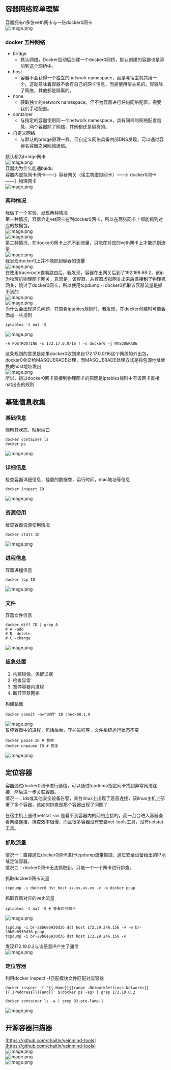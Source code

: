 <a name="SRSyR"></a>
## 容器网络简单理解
容器拥有n多张veth网卡与一张docker0网卡<br />![image.png](https://cdn.nlark.com/yuque/0/2023/png/27875807/1695092509486-8473efcc-6a83-48e7-8790-3b42f963b0d2.png#averageHue=%232a2a2a&clientId=u9ef1c6a4-c29b-4&from=paste&height=554&id=uadbfad9d&originHeight=1490&originWidth=976&originalType=binary&ratio=1.625&rotation=0&showTitle=false&size=238008&status=done&style=none&taskId=u8b523ddd-9e56-480e-895f-e645b5464b0&title=&width=362.6153869628906)
<a name="rvDbX"></a>
### docker 五种网络

- bridge
   - 默认网络，Docker启动后创建一个docker0网桥，默认创建的容器也是添加到这个网桥中。
- host
   - 容器不会获得一个独立的network namespace，而是与宿主机共用一个。这就意味着容器不会有自己的网卡信息，而是使用宿主机的。容器除了网络，其他都是隔离的。
- none
   - 获取独立的network namespace，但不为容器进行任何网络配置，需要我们手动配置。
- container
   - 与指定的容器使用同一个network namespace，具有同样的网络配置信息，两个容器除了网络，其他都还是隔离的。
- 自定义网络
   - 与默认的bridge原理一样，但自定义网络具备内部DNS发现，可以通过容器名容器之间网络通信。

默认都为bridge网卡<br />![image.png](https://cdn.nlark.com/yuque/0/2023/png/27875807/1695092468969-d728f0a5-573c-4741-9186-5cb8d4a99551.png#averageHue=%23202020&clientId=u9ef1c6a4-c29b-4&from=paste&height=341&id=u9b032d2d&originHeight=554&originWidth=2560&originalType=binary&ratio=1.625&rotation=0&showTitle=false&size=140016&status=done&style=none&taskId=ua19f4c9f-20ac-4a9f-809f-0d61a4a7377&title=&width=1575.3846153846155)<br />容器内为什么能通baidu<br />容器内虚拟网卡网卡——》容器网关（宿主机虚拟网卡）——》docker0网卡——》物理网卡<br />![image.png](https://cdn.nlark.com/yuque/0/2023/png/27875807/1695092854998-c7974aa9-1d8f-4da5-a40b-369a024e4e96.png#averageHue=%23292929&clientId=u9ef1c6a4-c29b-4&from=paste&height=652&id=u38de0a54&originHeight=1059&originWidth=1040&originalType=binary&ratio=1.625&rotation=0&showTitle=false&size=185560&status=done&style=none&taskId=ufdb59252-227c-4cd9-8b3f-d7803b2d32f&title=&width=640)
<a name="bqAux"></a>
### 两种情况
我做了一个实验，发现两种情况<br />第一种情况，容器会走vet网卡在到docker0网卡，所以在两张网卡上都能抓到对应的数据包。<br />![image.png](https://cdn.nlark.com/yuque/0/2023/png/27875807/1695111887186-0dd1bb34-a0cb-43a0-b8a8-8532b75e1169.png#averageHue=%23333333&clientId=u9ef1c6a4-c29b-4&from=paste&height=473&id=u180c2810&originHeight=769&originWidth=2560&originalType=binary&ratio=1.625&rotation=0&showTitle=false&size=346207&status=done&style=none&taskId=ucd3130d2-c745-4a2c-a733-e8af0166d77&title=&width=1575.3846153846155)<br />![image.png](https://cdn.nlark.com/yuque/0/2023/png/27875807/1695111513753-17c312cb-f572-49ca-a7c1-98debf5c94af.png#averageHue=%23262626&clientId=u9ef1c6a4-c29b-4&from=paste&height=703&id=ua2ed3f11&originHeight=1143&originWidth=2559&originalType=binary&ratio=1.625&rotation=0&showTitle=false&size=406335&status=done&style=none&taskId=uda9c3278-5509-4f68-a785-9bb6aaa1149&title=&width=1574.7692307692307)<br />第二种情况，在docker0网卡上抓不到流量，只能在对应的veth网卡上才能抓到流量<br />![image.png](https://cdn.nlark.com/yuque/0/2023/png/27875807/1695112093591-5e7d3901-8a92-480e-9b3b-8a585a23d089.png#averageHue=%23252525&clientId=u9ef1c6a4-c29b-4&from=paste&height=295&id=ud485a492&originHeight=384&originWidth=952&originalType=binary&ratio=1.625&rotation=0&showTitle=false&size=49148&status=done&style=none&taskId=ud4f205f4-4758-416a-8ea7-413abf8042e&title=&width=730.84619140625)<br />我发现docker0上并不能抓到容器的流量<br />![image.png](https://cdn.nlark.com/yuque/0/2023/png/27875807/1695112076799-fde718b0-0ad8-4ff8-b3a9-98a6d8bafdb2.png#averageHue=%231e1e1e&clientId=u9ef1c6a4-c29b-4&from=paste&height=228&id=u43072be9&originHeight=324&originWidth=1053&originalType=binary&ratio=1.625&rotation=0&showTitle=false&size=27187&status=done&style=none&taskId=u5b9f033d-71a7-4bf7-9703-3e6119459e2&title=&width=740)<br />在使用traceroute查看路由后，我发现，容器在出网关后到了192.168.68.2，该ip为物理机物理网卡网关，意思是，该容器，从容器虚拟网关出来后直接到了物理机网关，跳过了docker0网卡，所以使用tcpdump -i docker0抓取该容器流量是抓不到的<br />![image.png](https://cdn.nlark.com/yuque/0/2023/png/27875807/1695112198657-aacfaff4-bd94-4708-885e-8f5c2cb83152.png#averageHue=%23202020&clientId=u9ef1c6a4-c29b-4&from=paste&height=714&id=u574d835b&originHeight=1160&originWidth=1013&originalType=binary&ratio=1.625&rotation=0&showTitle=false&size=119679&status=done&style=none&taskId=uec4f6955-de7c-43ab-bf6a-493d279d3ed&title=&width=623.3846153846154)<br />![image.png](https://cdn.nlark.com/yuque/0/2023/png/27875807/1695112368145-bf19b8e3-9fcd-4032-9e02-289e335c20f8.png#averageHue=%23252525&clientId=u9ef1c6a4-c29b-4&from=paste&height=258&id=u8a8dfc4a&originHeight=419&originWidth=1116&originalType=binary&ratio=1.625&rotation=0&showTitle=false&size=55124&status=done&style=none&taskId=u5cc50f68-faab-420d-94c4-6f92a870bb2&title=&width=686.7692307692307)<br />为什么会出现这总问题，在查看iptables规则时，我发现，在docker创建时可能会添加一些规则
```
iptables -t nat -S
```
![image.png](https://cdn.nlark.com/yuque/0/2023/png/27875807/1695110631122-9a658f59-96a4-473c-ac66-356b8a076ab7.png#averageHue=%23242424&clientId=u9ef1c6a4-c29b-4&from=paste&height=687&id=KREKF&originHeight=1117&originWidth=1173&originalType=binary&ratio=1.625&rotation=0&showTitle=false&size=187218&status=done&style=none&taskId=uc8a878c2-d502-4fa5-8d79-d72d7f43d10&title=&width=721.8461538461538)
```
-A POSTROUTING -s 172.17.0.0/16 ! -o docker0 -j MASQUERADE
```
这条规则的意思是如果docker0收到来自172.17.0.0/16这个网段的外出包，docker0会交给MASQUERADE处理，而MASQUERADE处理方式是将包源地址替换成host地址发出<br />![image.png](https://cdn.nlark.com/yuque/0/2023/png/27875807/1695110735166-190f7a7b-a7eb-4fc4-924f-59ee962b4d43.png#averageHue=%23232323&clientId=u9ef1c6a4-c29b-4&from=paste&height=153&id=rv0t5&originHeight=218&originWidth=992&originalType=binary&ratio=1.625&rotation=0&showTitle=false&size=34695&status=done&style=none&taskId=u382cd335-a69f-4390-9b04-b17e025d6d9&title=&width=695.4615478515625)<br />所以，跳过docker0网卡直接到物理网卡的原因是iptables规则中有该网卡直接nat出去的规则
<a name="wSGMu"></a>
## 基础信息收集
<a name="ckghx"></a>
### 基础信息
观察其状态，映射端口
```
docker container ls
docker ps
```
![image.png](https://cdn.nlark.com/yuque/0/2023/png/27875807/1695094166016-186519f5-6599-4735-bd5a-c7224e24b89c.png#averageHue=%23262626&clientId=u9ef1c6a4-c29b-4&from=paste&height=278&id=u5f38961c&originHeight=451&originWidth=2073&originalType=binary&ratio=1.625&rotation=0&showTitle=false&size=113797&status=done&style=none&taskId=uf0349dfd-1519-4e04-a9d5-d2068bea224&title=&width=1275.6923076923076)
<a name="G4dM8"></a>
### 详细信息
检查容器详细信息，挂载的数据卷，运行时间，mac地址等信息
```
docker inspect ID
```
![image.png](https://cdn.nlark.com/yuque/0/2023/png/27875807/1695094364753-71ab27ee-9084-4562-8987-c2f3aab4b230.png#averageHue=%23252525&clientId=u9ef1c6a4-c29b-4&from=paste&height=454&id=u13ecd727&originHeight=737&originWidth=1060&originalType=binary&ratio=1.625&rotation=0&showTitle=false&size=105264&status=done&style=none&taskId=uf88c160d-5429-4ebc-b48f-ff761429ce3&title=&width=652.3076923076923)
<a name="mLc3B"></a>
### 资源使用
检查容器资源使用情况
```
docker stats ID
```
![image.png](https://cdn.nlark.com/yuque/0/2023/png/27875807/1695094532584-fca83c32-d86e-42b5-9fcc-857fe226a073.png#averageHue=%23292929&clientId=u9ef1c6a4-c29b-4&from=paste&height=569&id=u24afe8d7&originHeight=924&originWidth=2004&originalType=binary&ratio=1.625&rotation=0&showTitle=false&size=301548&status=done&style=none&taskId=ua1cd92f1-1a10-47bf-9e0d-1fc961cffec&title=&width=1233.2307692307693)
<a name="gLpPI"></a>
### 进程信息
容器进程信息
```
docker top ID
```
![image.png](https://cdn.nlark.com/yuque/0/2023/png/27875807/1695094619058-68cec7a7-c269-4e12-b4a3-5ed9bd8f3aab.png#averageHue=%23232323&clientId=u9ef1c6a4-c29b-4&from=paste&height=335&id=u62466193&originHeight=545&originWidth=2560&originalType=binary&ratio=1.625&rotation=0&showTitle=false&size=155903&status=done&style=none&taskId=ud39715c2-2370-41d8-bbec-9f8e22fc78b&title=&width=1575.3846153846155)
<a name="uOnUR"></a>
### 文件
容器文件信息
```
docker diff ID | grep A
# A -add
# D -delete
# C -change
```
![image.png](https://cdn.nlark.com/yuque/0/2023/png/27875807/1695094757574-2fa4b4d8-d24c-49b3-bee9-a96d1fe5e9c2.png#averageHue=%23212121&clientId=u9ef1c6a4-c29b-4&from=paste&height=405&id=u8285e15e&originHeight=658&originWidth=1470&originalType=binary&ratio=1.625&rotation=0&showTitle=false&size=146710&status=done&style=none&taskId=u09fd5b73-1990-4d1d-95fa-ab17d3790f7&title=&width=904.6153846153846)
<a name="l6jqb"></a>
### 应急处置

1. 构建镜像，保留证据
2. 检查异常
3. 暂停容器内进程
4. 断开容器网络

构建镜像
```
docker commit -m="说明" ID check08:1.0
```
![image.png](https://cdn.nlark.com/yuque/0/2023/png/27875807/1695107167011-4f7ef0cb-5446-4456-b055-2fbc5b4de4fa.png#averageHue=%23212121&clientId=u9ef1c6a4-c29b-4&from=paste&height=336&id=u30b9c601&originHeight=546&originWidth=2560&originalType=binary&ratio=1.625&rotation=0&showTitle=false&size=138647&status=done&style=none&taskId=ufec56207-c801-41dc-b210-2c3173fb97a&title=&width=1575.3846153846155)<br />暂停容器中的进程，包括后台，守护进程等，文件系统运行状态不变
```
docker pause ID # 暂停
docker unpause ID # 恢复
```

![image.png](https://cdn.nlark.com/yuque/0/2023/png/27875807/1695107392996-d0f540e2-36b1-4380-9f22-18b55522c68d.png#averageHue=%232e2e2e&clientId=u9ef1c6a4-c29b-4&from=paste&height=175&id=u09a7129a&originHeight=284&originWidth=2319&originalType=binary&ratio=1.625&rotation=0&showTitle=false&size=97625&status=done&style=none&taskId=uab4c7d17-f228-4aef-b607-115fbf18a16&title=&width=1427.076923076923)
<a name="vtbVS"></a>
## 定位容器
容器通过docker0网卡进行通信，可以通过tcpdump指定网卡找到异常网络连接，然后进一步关联容器。<br />情况一：ids或其他安全设备告警，某台linux上出现了恶意连接，该linux主机上部署了多个容器，该如何排查是那个容器出现了问题？

在宿主机上通过netstat -an 是看不到容器内的网络连接的，而一台台进入容器查看网络连接，排查效率很慢，而且很多容器没有安装net-tools工具，没有netstat工具。
<a name="rxEFo"></a>
### 抓取流量

情况一：直接通过docker0网卡进行tcpdump流量抓取，通过安全设备给出的IP地址定位容器。<br />情况二：docker0网卡无法抓取到，只能一个一个网卡进行排查。

抓取docker0网卡流量
```
tcpdump -i docker0 dst host xx.xx.xx.xx -v -w docker.pcap
```
抓取容器对应的veth流量
```
iptables -t nat -S # 查看对应网卡
```
![image.png](https://cdn.nlark.com/yuque/0/2023/png/27875807/1695113276621-66d1cadd-7127-4cb7-bf8a-a15281e9e553.png#averageHue=%232c2c2c&clientId=u9ef1c6a4-c29b-4&from=paste&height=259&id=ua754afc3&originHeight=365&originWidth=984&originalType=binary&ratio=1.625&rotation=0&showTitle=false&size=62327&status=done&style=none&taskId=u60494cd3-a248-463c-9f8f-5f43f8d5b8f&title=&width=697.5385131835938)
```
tcpdump -i br-28b6e6930d36 dst host 172.29.246.156 -v -w br-28b6e6930d36.pcap
tcpdump -i br-28b6e6930d36 dst host 172.29.246.156 -v
```
发现172.19.0.2与该恶意IP产生了通信<br />![image.png](https://cdn.nlark.com/yuque/0/2023/png/27875807/1695113411884-d4066fde-4400-4809-b9d6-9f1bd3599c6b.png#averageHue=%23252525&clientId=u9ef1c6a4-c29b-4&from=paste&height=422&id=u6ee647cd&originHeight=686&originWidth=2560&originalType=binary&ratio=1.625&rotation=0&showTitle=false&size=247041&status=done&style=none&taskId=u1850ae57-e2b3-4481-9d98-1879adf1598&title=&width=1575.3846153846155)
<a name="LtgvK"></a>
### 定位容器
利用docker inspect -f匹配模块文件匹配对应容器
```
docker inspect -f '{{.Name}}{{range .NetworkSettings.Networks}}{{.IPAddress}}{{end}}' $(docker ps -aq) | grep 172.19.0.2

docker container ls -a | grep 82-pte-lamp-1
```
![image.png](https://cdn.nlark.com/yuque/0/2023/png/27875807/1695114149794-7933d46f-3a94-4603-b7c6-d186163668bf.png#averageHue=%231e1e1e&clientId=u9ef1c6a4-c29b-4&from=paste&height=157&id=u110c8b0b&originHeight=255&originWidth=2076&originalType=binary&ratio=1.625&rotation=0&showTitle=false&size=42752&status=done&style=none&taskId=u11cf7de8-5ff4-4213-ac9f-fb901b2efd1&title=&width=1277.5384615384614)

<a name="DGGk6"></a>
## 开源容器扫描器
[https://github.com/chaitin/veinmind-tools](https://github.com/chaitin/veinmind-tools)<br />![image.png](https://cdn.nlark.com/yuque/0/2023/png/27875807/1695118895044-b47d2750-4c70-49e5-9407-a6cd156112c5.png#averageHue=%23343434&clientId=u9ef1c6a4-c29b-4&from=paste&height=779&id=uf3d07f7c&originHeight=1266&originWidth=1324&originalType=binary&ratio=1.625&rotation=0&showTitle=false&size=274712&status=done&style=none&taskId=u4505b488-6f43-4471-b237-4b36736cba1&title=&width=814.7692307692307)<br />![image.png](https://cdn.nlark.com/yuque/0/2023/png/27875807/1695120351040-c7af38a6-ebb1-43c7-9afe-0d16ffd38cf5.png#averageHue=%23252525&clientId=u9ef1c6a4-c29b-4&from=paste&height=716&id=uc8a1f57c&originHeight=1164&originWidth=2560&originalType=binary&ratio=1.625&rotation=0&showTitle=false&size=360282&status=done&style=none&taskId=u49995092-af31-4321-90af-e22a072282e&title=&width=1575.3846153846155)<br />![image.png](https://cdn.nlark.com/yuque/0/2023/png/27875807/1695120582668-c18a8f1c-5bc0-4ec3-865d-a298b286e62f.png#averageHue=%23242424&clientId=u9ef1c6a4-c29b-4&from=paste&height=656&id=u2d1ba920&originHeight=1066&originWidth=2532&originalType=binary&ratio=1.625&rotation=0&showTitle=false&size=294367&status=done&style=none&taskId=uea472635-e139-4865-9468-9817a4404dc&title=&width=1558.1538461538462)
